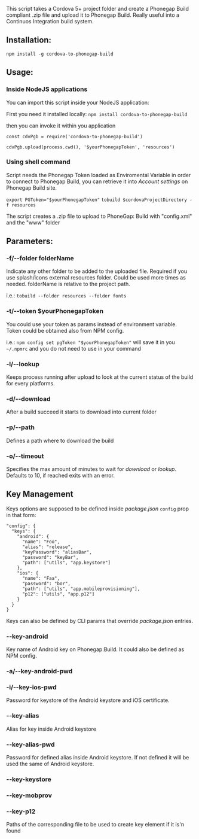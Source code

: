 This script takes a Cordova 5+ project folder and create a Phonegap Build compliant .zip file and upload it to Phonegap Build.
Really useful into a Continuos Integration build system.

## Installation:
`npm install -g cordova-to-phonegap-build`

## Usage:

### Inside NodeJS applications
You can import this script inside your NodeJS application:

First you need it installed locally:
`npm install cordova-to-phonegap-build`

then you can invoke it within you application

```
const cdvPgb = require('cordova-to-phonegap-build')

cdvPgb.upload(process.cwd(), '$yourPhonegapToken', 'resources')
```

### Using shell command

Script needs the Phonegap Token loaded as Enviromental Variable in order to connect to Phonegap Build, you can retrieve it into _Account settings_ on Phonegap Build site.

`export PGToken="$yourPhonegapToken"`
`tobuild $cordovaProjectDirectory -f resources`

The script creates a .zip file to upload to PhoneGap: Build with "config.xml" and the "www" folder


## Parameters:

### -f/--folder folderName
Indicate any other folder to be added to the uploaded file. Required if you use splash/icons external resources folder.
Could be used more times as needed. folderName is relative to the project path.

i.e.: `tobuild --folder resources --folder fonts`

### -t/--token $yourPhonegapToken
You could use your token as params instead of environment variable.  
Token could be obtained also from NPM config.

i.e.: `npm config set pgToken "$yourPhonegapToken"`
will save it in you `~/.npmrc` and you do not need to use in your command

### -l/--lookup
Keeps process running after upload to look at the current status of the build for every platforms.

### -d/--download
After a build succeed it starts to download into current folder

### -p/--path
Defines a path where to download the build

### -o/--timeout
Specifies the max amount of minutes to wait for _download_ or _lookup_. Defaults to 10, if reached exits with an error.


## Key Management

Keys options are supposed to be defined inside _package.json_ `config` prop in that form:
```
"config": {
  "keys": {
    "android": {
      "name": "Foo",
      "alias": "release",
      "keyPassword": "aliasBar",
      "password": "keyBar",
      "path": ["utils", "app.keystore"]
    },
    "ios": {
      "name": "Faa",
      "password": "bor",
      "path": ["utils", "app.mobileprovisioning"],
      "p12": ["utils", "app.p12"]
    }
  }
}
```

Keys can also be defined by CLI params that override _package.json_ entries.

### --key-android
Key name of Android key on Phonegap:Build.
It could also be defined as NPM config.

### -a/--key-android-pwd
### -i/--key-ios-pwd
Password for keystore of the Android keystore and iOS certificate.

### --key-alias
Alias for key inside Android keystore

### --key-alias-pwd
Password for defined alias inside Android keystore.
If not defined it will be used the same of Android keystore.

### --key-keystore
### --key-mobprov
### --key-p12
Paths of the corresponding file to be used to create key element if it is'n found